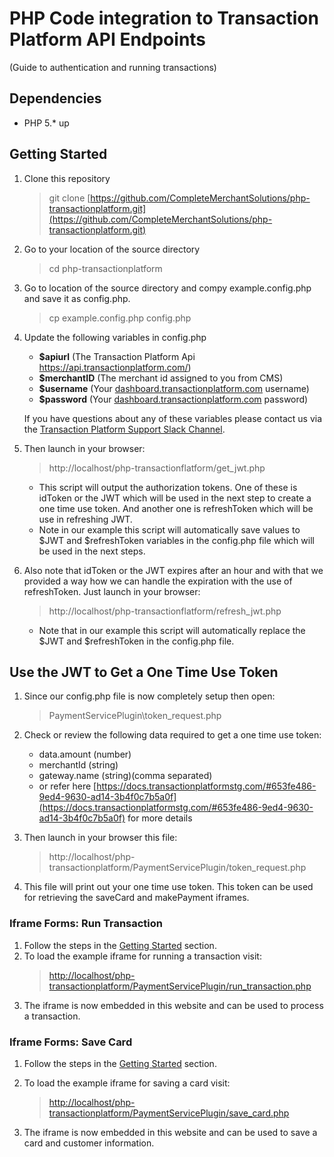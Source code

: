 # PHP Code integration to Transaction Platform API Endpoints
(Guide to authentication and running transactions)

## Dependencies
* PHP 5.* up

## Getting Started
1. Clone this repository
	> git clone [https://github.com/CompleteMerchantSolutions/php-transactionplatform.git](https://github.com/CompleteMerchantSolutions/php-transactionplatform.git)

2. Go to your location of the source directory
	> cd php-transactionplatform

3. Go to location of the source directory and compy example.config.php and save it as config.php.
	> cp example.config.php config.php

4. Update the following variables in config.php
	* **$apiurl** (The Transaction Platform Api https://api.transactionplatform.com/)
	* **$merchantID** (The merchant id assigned to you from CMS)
	* **$username** (Your [dashboard.transactionplatform.com](https://dashboard.transactionplatform.com/) username)
	* **$password** (Your [dashboard.transactionplatform.com](https://dashboard.transactionplatform.com/) password)

	If you have questions about any of these variables please contact us via the [Transaction Platform Support Slack Channel](https://transactionplatform.slack.com).

5. Then launch in your browser:
	> http://localhost/php-transactionflatform/get_jwt.php

	* This script will output the authorization tokens. One of these is idToken or the JWT which will be used in the next step to create a one time use token. And another one is refreshToken which will be use in refreshing JWT.
	* Note in our example this script will automatically save values to $JWT and $refreshToken variables in the config.php file which will be used in the next steps.

6. Also note that idToken or the JWT expires after an hour and with that we provided a way how we can handle the expiration with the use of refreshToken. Just launch in your browser:
	> http://localhost/php-transactionflatform/refresh_jwt.php

	* Note that in our example this script will automatically replace the $JWT and $refreshToken in the config.php file.

## Use the JWT to Get a One Time Use Token
1. Since our config.php file is now completely setup then open:
	> PaymentServicePlugin\token_request.php

2. Check or review the following data required to get a one time use token: 
	* data.amount (number)
	* merchantId (string)
	* gateway.name (string)(comma separated)
	* or refer here [https://docs.transactionplatformstg.com/#653fe486-9ed4-9630-ad14-3b4f0c7b5a0f](https://docs.transactionplatformstg.com/#653fe486-9ed4-9630-ad14-3b4f0c7b5a0f) for more details

3. Then launch in your browser this file:
	> http://localhost/php-transactionplatform/PaymentServicePlugin/token_request.php

4. This file will print out your one time use token. This token can be used for retrieving the saveCard and makePayment iframes.

### Iframe Forms: Run Transaction
1. Follow the steps in the [Getting Started](#getting-started) section.
2. To load the example iframe for running a transaction visit:  
 	> [http://localhost/php-transactionplatform/PaymentServicePlugin/run_transaction.php](http://localhost/php-transactionplatform/PaymentServicePlugin/run_transaction.php)
3. The iframe is now embedded in this website and can be used to process a transaction.

### Iframe Forms: Save Card
1. Follow the steps in the [Getting Started](#plugin-getting-started) section.

2. To load the example iframe for saving a card visit:  
 	> [http://localhost/php-transactionplatform/PaymentServicePlugin/save_card.php](http://localhost/php-transactionplatform/PaymentServicePlugin/save_card.php)

3. The iframe is now embedded in this website and can be used to save a card and customer information.

